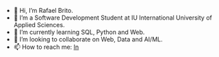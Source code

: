 - 👋 Hi, I’m Rafael Brito.
- 👀 I’m a Software Development Student at IU International University of Applied Sciences.
- 🌱 I’m currently learning SQL, Python and Web.
- 💞️ I’m looking to collaborate on Web, Data and AI/ML.
- 📫 How to reach me: [In](https://www.linkedin.com/in/brito-rafael/)

<!---
britoraf/britoraf is a ✨ special ✨ repository because its `README.md` (this file) appears on your GitHub profile.
You can click the Preview link to take a look at your changes.
--->
